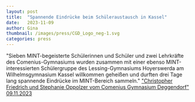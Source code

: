 ```yaml
---
layout: post
title:  "Spannende Eindrücke beim Schüleraustausch in Kassel"
date:   2023-11-09
author: Gina
thumbnail: /images/press/CGD_Logo_neg-1.svg
categories: press
---
```

"Sieben MINT-begeisterte Schülerinnen und Schüler und zwei Lehrkräfte des Comenius-Gymnasiums wurden zusammen mit einer ebenso MINT-interessierten Schülergruppe des Lessing-Gymnasiums Hoyerswerda am Wilhelmsgymnasium Kassel willkommen geheißen und durften drei Tage lang spannende Eindrücke im MINT-Bereich sammeln."
<a href="https://comenius-deg.de/spannende-eindruecke-beim-schueleraustausch-in-kassel/">"Christopher Friedrich und Stephanie Oppolzer vom Comenius Gymnasium Deggendorf" 09.11.2023</a>
